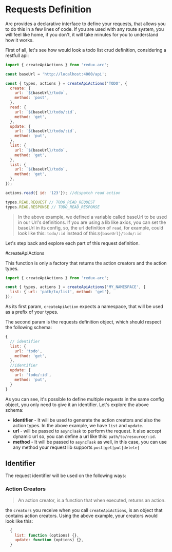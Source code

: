 # Requests Definition

Arc provides a declarative interface to define your requests, that allows you to do this in a few lines of code. If you are used with any route system, you will feel like home, if you don't, it will take minutes for you to understand how it works.

First of all, let's see how would look a todo list crud definition, considering a restfull api:

```js
import { createApiActions } from 'redux-arc';

const baseUrl = 'http://localhost:4000/api';

const { types, actions } = createApiActions('TODO', {
  create: {
    url: `${baseUrl}/todo`,
    method: 'post',
  },
  read: {
    url: `${baseUrl}/todo/:id`,
    method: 'get',
  },
  update: {
    url: `${baseUrl}/todo/:id`,
    method: 'put',
  },
  list: {
    url: `${baseUrl}/todo`,
    method: 'get',
  },
  list: {
    url: `${baseUrl}/todo`,
    method: 'get',
  },
});

actions.read({ id: '123'}); //dispatch read action

types.READ.REQUEST // TODO_READ_REQUEST
types.READ.RESPONSE // TODO_READ_RESPONSE

```

> In the above example, we defined a variable called baseUrl to be used in our Url's definitions. If you are using a lib like axios, you can set the baseUrl in its config, so, the url definition of `read`, for example, could look like this: `todo/:id` instead of this:`${baseUrl}/todo/:id`

Let's step back and explore each part of this request definition.

#createApiActions

This function is only a factory that returns the action creators and the action types.

```js
import { createApiActions } from 'redux-arc';

const { types, actions } = createApiActions('MY_NAMESPACE', {
  list: { url: 'path/to/list', method: 'get'},
});
```

As its first param, `createApiAction` expects a namespace, that will be used as a prefix of your types.

The second param is the requests definition object, which should respect the following schema:

```js
{
  // identifier
  list: {
    url: 'todo',
    method: 'get',
  },
  //identifier
  update: {
    url: 'todo/:id',
    method: 'put',
  }
}
```

As you can see, it's possible to define multiple requests in the same config object, you only need to give it an identifier. Let's explore the above schema:

 - **identifier** - It will be used to generate the action creators and also the action types. In the above example, we have `list` and `update`.
 - **url** - will be passed to `asyncTask` to perform the request. It also accept dynamic url so, you can define a url like this: `path/to/resource/:id`.
 - **method** - It will be passed to `asyncTask` as well, in this case, you can use any method your request lib supports `post|get|put|delete|`

## Identifier
The request identifier will be used on the following ways:

### Action Creators
> An action creator, is a function that when executed, returns an action.

the `creators` you receive when you call `createApiActions`, is an object that contains action creators. Using the above example, your creators would look like this:

```js
  {
    list: function (options) {},
    update: function (options) {},
  }
```




